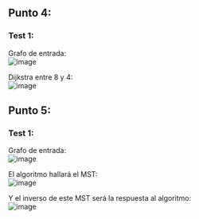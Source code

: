 ## Punto 4: <br />
### Test 1: <br />
Grafo de entrada: <br />
![image](https://user-images.githubusercontent.com/47229643/153116681-0348b3f6-49af-4fb7-a1b6-2a82605edc31.png) <br />

Dijkstra entre 8 y 4: <br />
![image](https://user-images.githubusercontent.com/47229643/153116880-918651b7-dc52-4393-b2ea-393ec0b29b15.png)

## Punto 5: <br />
### Test 1: <br />
Grafo de entrada: <br />
![image](https://user-images.githubusercontent.com/47229643/153114757-a6b2ccc9-5099-432d-ad7a-b33c53c045c2.png)

El algoritmo hallará el MST: <br />
![image](https://user-images.githubusercontent.com/47229643/153114943-1f423c38-f780-4d39-9cff-555994886cb3.png)

Y el inverso de este MST será la respuesta al algoritmo: <br />
![image](https://user-images.githubusercontent.com/47229643/153115517-9c5bf16e-0d50-4816-a797-163b397c538a.png)



